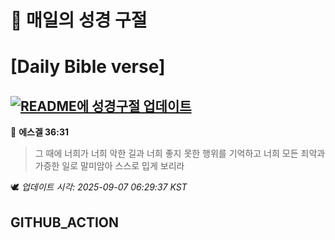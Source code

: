 # 🙏 매일의 성경 구절
# [Daily Bible verse]
## [![README에 성경구절 업데이트](https://github.com/DONGSUKA/first_test/actions/workflows/update-readme-bible.yml/badge.svg)](https://github.com/DONGSUKA/first_test/actions/workflows/update-readme-bible.yml)
<!-- START_BIBLE_VERSE -->
📖 **에스겔 36:31**
> 그 때에 너희가 너희 악한 길과 너희 좋지 못한 행위를 기억하고 너희 모든 죄악과 가증한 일로 말미암아 스스로 밉게 보리라

🕊️ _업데이트 시각: 2025-09-07 06:29:37 KST_
  <!-- END_BIBLE_VERSE -->
## GITHUB_ACTION
